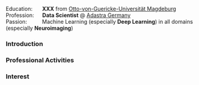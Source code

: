 Education: &emsp;&nbsp; **XXX** from [Otto-von-Guericke-Universität Magdeburg](https://www.ovgu.de/) \
Profession: &emsp; **Data Scientist** @ [Adastra Germany](https://adastracorp.com/) \
Passion: &emsp;&emsp;&nbsp; Machine Learning (especially **Deep Learning**) in all domains (especially **Neuroimaging**)

### Introduction

### Professional Activities

### Interest
